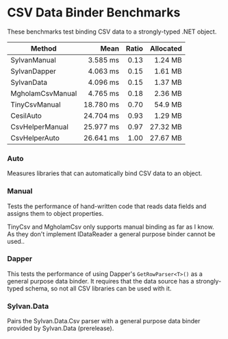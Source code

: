 # CSV Data Binder Benchmarks

These benchmarks test binding CSV data to a strongly-typed .NET object.

|           Method |      Mean | Ratio | Allocated |
|----------------- |----------:|------:|----------:|
|     SylvanManual |  3.585 ms |  0.13 |   1.24 MB |
|     SylvanDapper |  4.063 ms |  0.15 |   1.61 MB |
|       SylvanData |  4.096 ms |  0.15 |   1.37 MB |
| MgholamCsvManual |  4.765 ms |  0.18 |   2.36 MB |
|    TinyCsvManual | 18.780 ms |  0.70 |   54.9 MB |
|        CesilAuto | 24.704 ms |  0.93 |   1.29 MB |
|  CsvHelperManual | 25.977 ms |  0.97 |  27.32 MB |
|    CsvHelperAuto | 26.641 ms |  1.00 |  27.67 MB |

### Auto

Measures libraries that can automatically bind CSV data to an object. 

### Manual

Tests the performance of hand-written code that reads data fields and assigns them to object properties.

TinyCsv and MgholamCsv only supports manual binding as far as I know. As they don't implement IDataReader a general purpose binder cannot be used..

### Dapper

This tests the performance of using Dapper's `GetRowParser<T>()` as a general purpose data binder. It requires that the data
source has a strongly-typed schema, so not all CSV libraries can be used with it.

### Sylvan.Data

Pairs the Sylvan.Data.Csv parser with a general purpose data binder provided by Sylvan.Data (prerelease).